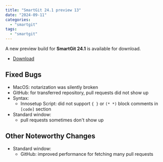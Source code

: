 ```yaml
---
title: "SmartGit 24.1 preview 13"
date: "2024-09-11"
categories: 
  - "smartgit"
tags: 
  - "smartgit"
---
```


A new preview build for **SmartGit 24.1** is available for download.

- [Download](https://www.syntevo.com/smartgit/preview)

## Fixed Bugs
- MacOS: notarization was silently broken
- GitHub: for transferred repository, pull requests did not show up
- Syntax:
	- Innosetup Script: did not support `{ }` or `(* *)` block comments in `[code]` section
- Standard window:
	- pull requests sometimes don't show up

## Other Noteworthy Changes
- Standard window:
	- GitHub: improved performance for fetching many pull requests
